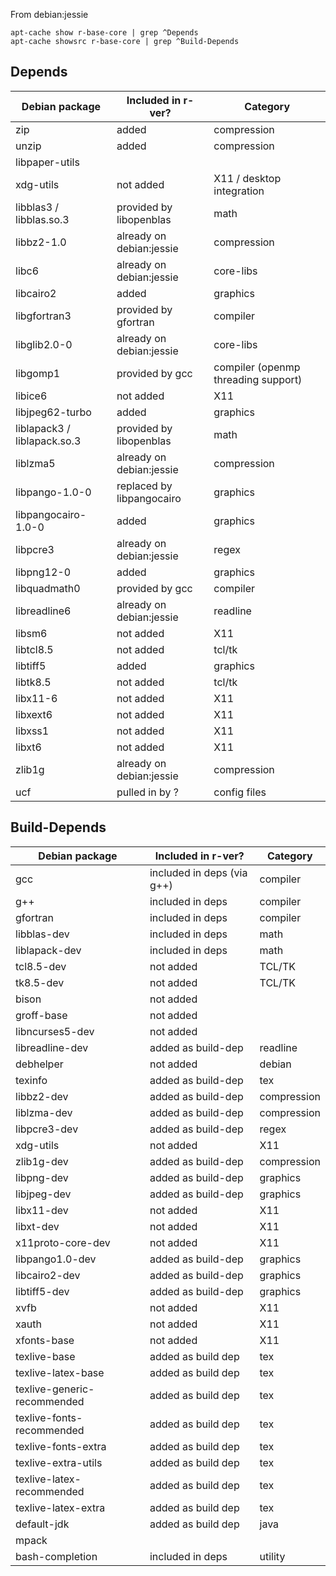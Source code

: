 
From debian:jessie

    apt-cache show r-base-core | grep ^Depends     
    apt-cache showsrc r-base-core | grep ^Build-Depends


## Depends ##

Debian package |              Included in r-ver?              | Category
-------------- | -------------------------------------------- | -------------
zip |                          added |                          compression
unzip |                        added |                          compression
libpaper-utils |             
xdg-utils |                    not added |                      X11 / desktop integration                  
libblas3 / libblas.so.3 |      provided by libopenblas |        math
libbz2-1.0 |                   already on debian:jessie |       compression
libc6 |                        already on debian:jessie |       core-libs
libcairo2 |                    added |                          graphics
libgfortran3 |                 provided by gfortran |           compiler
libglib2.0-0 |                 already on debian:jessie |       core-libs
libgomp1 |                     provided by gcc |                compiler (openmp threading support)
libice6 |                      not added |                      X11
libjpeg62-turbo |              added |                          graphics
liblapack3 / liblapack.so.3 |  provided by libopenblas |        math 
liblzma5 |                     already on debian:jessie |       compression
libpango-1.0-0 |               replaced by libpangocairo |      graphics
libpangocairo-1.0-0 |          added |                          graphics
libpcre3 |                     already on debian:jessie |       regex
libpng12-0 |                   added |                          graphics
libquadmath0 |                 provided by gcc |                compiler
libreadline6 |                 already on debian:jessie |       readline
libsm6 |                       not added |                      X11
libtcl8.5 |                    not added |                      tcl/tk
libtiff5 |                     added |                          graphics
libtk8.5 |                     not added |                      tcl/tk
libx11-6 |                     not added |                      X11
libxext6 |                     not added |                      X11
libxss1 |                      not added |                      X11
libxt6 |                       not added |                      X11
zlib1g |                       already on debian:jessie |       compression
ucf |                          pulled in by ? |                 config files



## Build-Depends ##

Debian package |              Included in r-ver?              | Category
-------------- | -------------------------------------------- | -------------
gcc |                          included in deps (via g++) |       compiler
g++ |                          included in deps |                 compiler
gfortran |                     included in deps |                 compiler
libblas-dev |                  included in deps |                 math
liblapack-dev |                included in deps |                 math 
tcl8.5-dev |                   not added |                        TCL/TK
tk8.5-dev |                    not added |                        TCL/TK
bison |                        not added |                    
groff-base |                   not added | 
libncurses5-dev |              not added |                         
libreadline-dev |              added as build-dep |               readline
debhelper |                    not added |                        debian
texinfo |                      added as build-dep |               tex
libbz2-dev |                   added as build-dep |               compression
liblzma-dev |                  added as build-dep |               compression
libpcre3-dev |                 added as build-dep |               regex
xdg-utils |                    not added |                        X11
zlib1g-dev |                   added as build-dep |               compression
libpng-dev |                   added as build-dep |               graphics
libjpeg-dev |                  added as build-dep |               graphics
libx11-dev |                   not added |                        X11
libxt-dev |                    not added |                        X11 
x11proto-core-dev |            not added |                        X11
libpango1.0-dev |              added as build-dep |               graphics
libcairo2-dev |                added as build-dep |               graphics
libtiff5-dev |                 added as build-dep |               graphics
xvfb |                         not added |                        X11 
xauth |                        not added |                        X11 
xfonts-base |                  not added |                        X11 
texlive-base |                 added as build dep |               tex
texlive-latex-base |           added as build dep |               tex
texlive-generic-recommended |  added as build dep |               tex
texlive-fonts-recommended |    added as build dep |               tex
texlive-fonts-extra |          added as build dep |               tex
texlive-extra-utils |          added as build dep |               tex
texlive-latex-recommended |    added as build dep |               tex
texlive-latex-extra |          added as build dep |               tex
default-jdk |                  added as build dep |               java
mpack |
bash-completion |              included in deps |               utility

